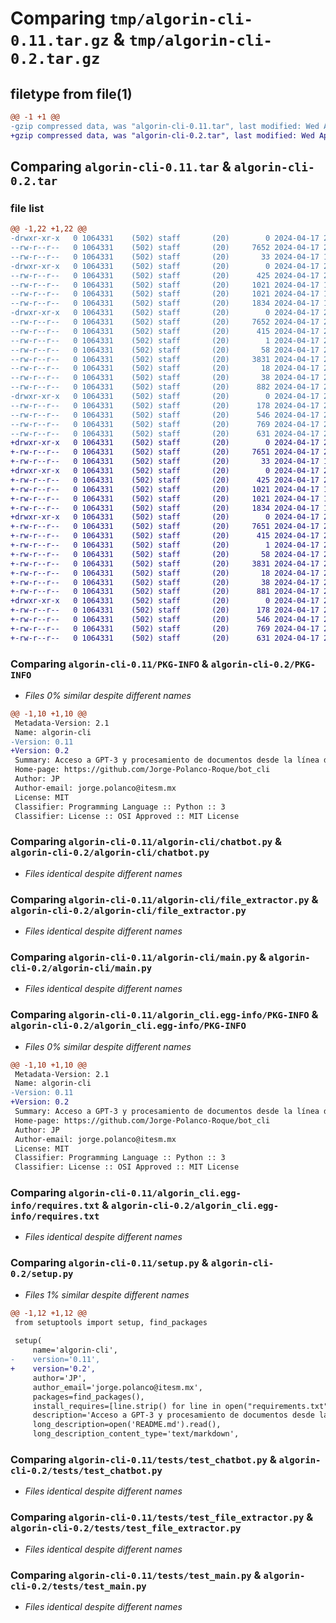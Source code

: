 # Comparing `tmp/algorin-cli-0.11.tar.gz` & `tmp/algorin-cli-0.2.tar.gz`

## filetype from file(1)

```diff
@@ -1 +1 @@
-gzip compressed data, was "algorin-cli-0.11.tar", last modified: Wed Apr 17 21:53:56 2024, max compression
+gzip compressed data, was "algorin-cli-0.2.tar", last modified: Wed Apr 17 21:55:16 2024, max compression
```

## Comparing `algorin-cli-0.11.tar` & `algorin-cli-0.2.tar`

### file list

```diff
@@ -1,22 +1,22 @@
-drwxr-xr-x   0 1064331    (502) staff       (20)        0 2024-04-17 21:53:56.911582 algorin-cli-0.11/
--rw-r--r--   0 1064331    (502) staff       (20)     7652 2024-04-17 21:53:56.910498 algorin-cli-0.11/PKG-INFO
--rw-r--r--   0 1064331    (502) staff       (20)       33 2024-04-17 19:58:47.000000 algorin-cli-0.11/README.md
-drwxr-xr-x   0 1064331    (502) staff       (20)        0 2024-04-17 21:53:56.884886 algorin-cli-0.11/algorin-cli/
--rw-r--r--   0 1064331    (502) staff       (20)      425 2024-04-17 20:22:58.000000 algorin-cli-0.11/algorin-cli/__init__.py
--rw-r--r--   0 1064331    (502) staff       (20)     1021 2024-04-17 18:41:07.000000 algorin-cli-0.11/algorin-cli/chatbot.py
--rw-r--r--   0 1064331    (502) staff       (20)     1021 2024-04-17 18:41:17.000000 algorin-cli-0.11/algorin-cli/file_extractor.py
--rw-r--r--   0 1064331    (502) staff       (20)     1834 2024-04-17 18:41:13.000000 algorin-cli-0.11/algorin-cli/main.py
-drwxr-xr-x   0 1064331    (502) staff       (20)        0 2024-04-17 21:53:56.896958 algorin-cli-0.11/algorin_cli.egg-info/
--rw-r--r--   0 1064331    (502) staff       (20)     7652 2024-04-17 21:53:56.000000 algorin-cli-0.11/algorin_cli.egg-info/PKG-INFO
--rw-r--r--   0 1064331    (502) staff       (20)      415 2024-04-17 21:53:56.000000 algorin-cli-0.11/algorin_cli.egg-info/SOURCES.txt
--rw-r--r--   0 1064331    (502) staff       (20)        1 2024-04-17 21:53:56.000000 algorin-cli-0.11/algorin_cli.egg-info/dependency_links.txt
--rw-r--r--   0 1064331    (502) staff       (20)       58 2024-04-17 21:53:56.000000 algorin-cli-0.11/algorin_cli.egg-info/entry_points.txt
--rw-r--r--   0 1064331    (502) staff       (20)     3831 2024-04-17 21:53:56.000000 algorin-cli-0.11/algorin_cli.egg-info/requires.txt
--rw-r--r--   0 1064331    (502) staff       (20)       18 2024-04-17 21:53:56.000000 algorin-cli-0.11/algorin_cli.egg-info/top_level.txt
--rw-r--r--   0 1064331    (502) staff       (20)       38 2024-04-17 21:53:56.911679 algorin-cli-0.11/setup.cfg
--rw-r--r--   0 1064331    (502) staff       (20)      882 2024-04-17 21:53:44.000000 algorin-cli-0.11/setup.py
-drwxr-xr-x   0 1064331    (502) staff       (20)        0 2024-04-17 21:53:56.902253 algorin-cli-0.11/tests/
--rw-r--r--   0 1064331    (502) staff       (20)      178 2024-04-17 20:21:38.000000 algorin-cli-0.11/tests/__init__.py
--rw-r--r--   0 1064331    (502) staff       (20)      546 2024-04-17 20:22:40.000000 algorin-cli-0.11/tests/test_chatbot.py
--rw-r--r--   0 1064331    (502) staff       (20)      769 2024-04-17 20:22:47.000000 algorin-cli-0.11/tests/test_file_extractor.py
--rw-r--r--   0 1064331    (502) staff       (20)      631 2024-04-17 20:22:52.000000 algorin-cli-0.11/tests/test_main.py
+drwxr-xr-x   0 1064331    (502) staff       (20)        0 2024-04-17 21:55:16.686299 algorin-cli-0.2/
+-rw-r--r--   0 1064331    (502) staff       (20)     7651 2024-04-17 21:55:16.684052 algorin-cli-0.2/PKG-INFO
+-rw-r--r--   0 1064331    (502) staff       (20)       33 2024-04-17 19:58:47.000000 algorin-cli-0.2/README.md
+drwxr-xr-x   0 1064331    (502) staff       (20)        0 2024-04-17 21:55:16.662564 algorin-cli-0.2/algorin-cli/
+-rw-r--r--   0 1064331    (502) staff       (20)      425 2024-04-17 20:22:58.000000 algorin-cli-0.2/algorin-cli/__init__.py
+-rw-r--r--   0 1064331    (502) staff       (20)     1021 2024-04-17 18:41:07.000000 algorin-cli-0.2/algorin-cli/chatbot.py
+-rw-r--r--   0 1064331    (502) staff       (20)     1021 2024-04-17 18:41:17.000000 algorin-cli-0.2/algorin-cli/file_extractor.py
+-rw-r--r--   0 1064331    (502) staff       (20)     1834 2024-04-17 18:41:13.000000 algorin-cli-0.2/algorin-cli/main.py
+drwxr-xr-x   0 1064331    (502) staff       (20)        0 2024-04-17 21:55:16.669851 algorin-cli-0.2/algorin_cli.egg-info/
+-rw-r--r--   0 1064331    (502) staff       (20)     7651 2024-04-17 21:55:16.000000 algorin-cli-0.2/algorin_cli.egg-info/PKG-INFO
+-rw-r--r--   0 1064331    (502) staff       (20)      415 2024-04-17 21:55:16.000000 algorin-cli-0.2/algorin_cli.egg-info/SOURCES.txt
+-rw-r--r--   0 1064331    (502) staff       (20)        1 2024-04-17 21:55:16.000000 algorin-cli-0.2/algorin_cli.egg-info/dependency_links.txt
+-rw-r--r--   0 1064331    (502) staff       (20)       58 2024-04-17 21:55:16.000000 algorin-cli-0.2/algorin_cli.egg-info/entry_points.txt
+-rw-r--r--   0 1064331    (502) staff       (20)     3831 2024-04-17 21:55:16.000000 algorin-cli-0.2/algorin_cli.egg-info/requires.txt
+-rw-r--r--   0 1064331    (502) staff       (20)       18 2024-04-17 21:55:16.000000 algorin-cli-0.2/algorin_cli.egg-info/top_level.txt
+-rw-r--r--   0 1064331    (502) staff       (20)       38 2024-04-17 21:55:16.686416 algorin-cli-0.2/setup.cfg
+-rw-r--r--   0 1064331    (502) staff       (20)      881 2024-04-17 21:55:05.000000 algorin-cli-0.2/setup.py
+drwxr-xr-x   0 1064331    (502) staff       (20)        0 2024-04-17 21:55:16.673756 algorin-cli-0.2/tests/
+-rw-r--r--   0 1064331    (502) staff       (20)      178 2024-04-17 20:21:38.000000 algorin-cli-0.2/tests/__init__.py
+-rw-r--r--   0 1064331    (502) staff       (20)      546 2024-04-17 20:22:40.000000 algorin-cli-0.2/tests/test_chatbot.py
+-rw-r--r--   0 1064331    (502) staff       (20)      769 2024-04-17 20:22:47.000000 algorin-cli-0.2/tests/test_file_extractor.py
+-rw-r--r--   0 1064331    (502) staff       (20)      631 2024-04-17 20:22:52.000000 algorin-cli-0.2/tests/test_main.py
```

### Comparing `algorin-cli-0.11/PKG-INFO` & `algorin-cli-0.2/PKG-INFO`

 * *Files 0% similar despite different names*

```diff
@@ -1,10 +1,10 @@
 Metadata-Version: 2.1
 Name: algorin-cli
-Version: 0.11
+Version: 0.2
 Summary: Acceso a GPT-3 y procesamiento de documentos desde la línea de comandos.
 Home-page: https://github.com/Jorge-Polanco-Roque/bot_cli
 Author: JP
 Author-email: jorge.polanco@itesm.mx
 License: MIT
 Classifier: Programming Language :: Python :: 3
 Classifier: License :: OSI Approved :: MIT License
```

### Comparing `algorin-cli-0.11/algorin-cli/chatbot.py` & `algorin-cli-0.2/algorin-cli/chatbot.py`

 * *Files identical despite different names*

### Comparing `algorin-cli-0.11/algorin-cli/file_extractor.py` & `algorin-cli-0.2/algorin-cli/file_extractor.py`

 * *Files identical despite different names*

### Comparing `algorin-cli-0.11/algorin-cli/main.py` & `algorin-cli-0.2/algorin-cli/main.py`

 * *Files identical despite different names*

### Comparing `algorin-cli-0.11/algorin_cli.egg-info/PKG-INFO` & `algorin-cli-0.2/algorin_cli.egg-info/PKG-INFO`

 * *Files 0% similar despite different names*

```diff
@@ -1,10 +1,10 @@
 Metadata-Version: 2.1
 Name: algorin-cli
-Version: 0.11
+Version: 0.2
 Summary: Acceso a GPT-3 y procesamiento de documentos desde la línea de comandos.
 Home-page: https://github.com/Jorge-Polanco-Roque/bot_cli
 Author: JP
 Author-email: jorge.polanco@itesm.mx
 License: MIT
 Classifier: Programming Language :: Python :: 3
 Classifier: License :: OSI Approved :: MIT License
```

### Comparing `algorin-cli-0.11/algorin_cli.egg-info/requires.txt` & `algorin-cli-0.2/algorin_cli.egg-info/requires.txt`

 * *Files identical despite different names*

### Comparing `algorin-cli-0.11/setup.py` & `algorin-cli-0.2/setup.py`

 * *Files 1% similar despite different names*

```diff
@@ -1,12 +1,12 @@
 from setuptools import setup, find_packages
 
 setup(
     name='algorin-cli',
-    version='0.11',
+    version='0.2',
     author='JP',
     author_email='jorge.polanco@itesm.mx',
     packages=find_packages(),
     install_requires=[line.strip() for line in open("requirements.txt", "r").readlines()],
     description='Acceso a GPT-3 y procesamiento de documentos desde la línea de comandos.',
     long_description=open('README.md').read(),
     long_description_content_type='text/markdown',
```

### Comparing `algorin-cli-0.11/tests/test_chatbot.py` & `algorin-cli-0.2/tests/test_chatbot.py`

 * *Files identical despite different names*

### Comparing `algorin-cli-0.11/tests/test_file_extractor.py` & `algorin-cli-0.2/tests/test_file_extractor.py`

 * *Files identical despite different names*

### Comparing `algorin-cli-0.11/tests/test_main.py` & `algorin-cli-0.2/tests/test_main.py`

 * *Files identical despite different names*


